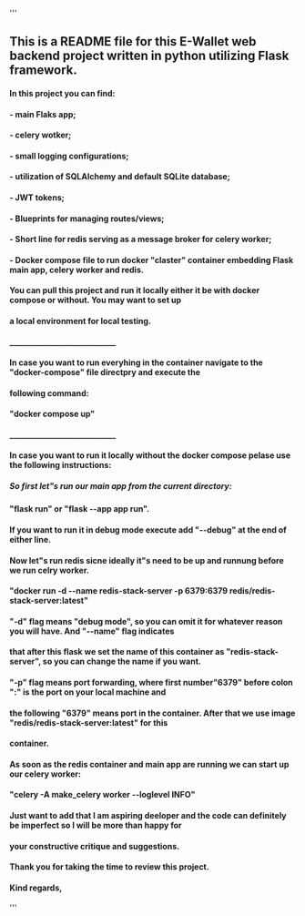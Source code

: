'''
## This is a README file for this E-Wallet web backend project written in python utilizing Flask framework.
#### In this project you can find: 
#### - main Flaks app;
#### - celery wotker;
#### - small logging configurations;
#### - utilization of SQLAlchemy and default SQLite database;
#### - JWT tokens; 
#### - Blueprints for managing routes/views;
#### - Short line for redis serving as a message broker for celery worker;
#### - Docker compose file to run docker "claster" container embedding Flask main app, celery worker and redis.
#### You can pull this project and run it locally either it be with docker compose or without. You may want to set up
#### a local environment for local testing.
#### ____________________________

#### In case you want to run everyhing in the container navigate to the "docker-compose" file directpry and execute the 
#### following command:
#### "docker compose up"

#### ____________________________

#### In case you want to run it locally without the docker compose pelase use the following instructions:
##### So first let"s run our main app from the current directory:
#### "flask run" or "flask --app app run".
#### If you want to run it in debug mode execute add "--debug" at the end of either line.

#### Now let"s run redis sicne ideally it"s need to be up and runnung before we run celry worker.
#### "docker run -d --name redis-stack-server -p 6379:6379 redis/redis-stack-server:latest"
#### "-d" flag means "debug mode", so you can omit it for whatever reason you will have. And "--name" flag indicates
#### that after this flask we set the name of this container as "redis-stack-server", so you can change the name if you want.
#### "-p" flag means port forwarding, where first number"6379" before colon ":" is the port on your local machine and
#### the following "6379" means port in the container. After that we use image "redis/redis-stack-server:latest" for this
#### container.

#### As soon as the redis container and main app are running we can start up our celery worker:
#### "celery -A make_celery worker --loglevel INFO"


#### Just want to add that I am aspiring deeloper and the code can definitely be imperfect so I will be more than happy for
#### your constructive critique and suggestions.


#### Thank you for taking the time to review this project.

#### Kind regards,
'''